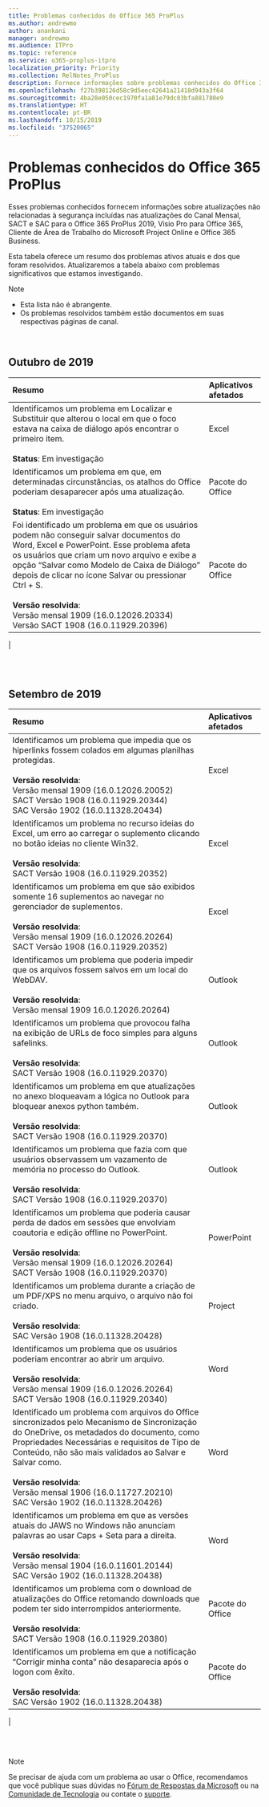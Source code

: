 ```yaml
---
title: Problemas conhecidos do Office 365 ProPlus
ms.author: andrewmo
author: anankani
manager: andrewmo
ms.audience: ITPro
ms.topic: reference
ms.service: o365-proplus-itpro
localization_priority: Priority
ms.collection: RelNotes_ProPlus
description: Fornece informações sobre problemas conhecidos do Office 365 ProPlus
ms.openlocfilehash: f27b398126d58c9d5eec42641a21418d943a3f64
ms.sourcegitcommit: 4ba28e050cec1970fa1a81e79dc03bfa881780e9
ms.translationtype: HT
ms.contentlocale: pt-BR
ms.lasthandoff: 10/15/2019
ms.locfileid: "37520065"
---
```

# <a name="office-365-proplus-known-issues"></a>Problemas conhecidos do Office 365 ProPlus

Esses problemas conhecidos fornecem informações sobre atualizações não relacionadas à segurança incluídas nas atualizações do Canal Mensal, SACT e SAC para o Office 365 ProPlus 2019, Visio Pro para Office 365, Cliente de Área de Trabalho do Microsoft Project Online e Office 365 Business.

Esta tabela oferece um resumo dos problemas ativos atuais e dos que foram resolvidos.  Atualizaremos a tabela abaixo com problemas significativos que estamos investigando.

> [!NOTE]
>- Esta lista não é abrangente.
>- Os problemas resolvidos também estão documentos em suas respectivas páginas de canal.

<br>

## <a name="october-2019"></a>Outubro de 2019

|Resumo|Aplicativos afetados|
|:-------------------------------------------------------------------------------------|:---------------------|
|Identificamos um problema em Localizar e Substituir que alterou o local em que o foco estava na caixa de diálogo após encontrar o primeiro item. <br><br> **Status**: Em investigação|Excel<br><br>
|Identificamos um problema em que, em determinadas circunstâncias, os atalhos do Office poderiam desaparecer após uma atualização.  <br><br> **Status**: Em investigação|Pacote do Office<br><br>
|Foi identificado um problema em que os usuários podem não conseguir salvar documentos do Word, Excel e PowerPoint.  Esse problema afeta os usuários que criam um novo arquivo e exibe a opção “Salvar como Modelo de Caixa de Diálogo” depois de clicar no ícone Salvar ou pressionar Ctrl + S.<br><br> **Versão resolvida**: <br>Versão mensal 1909 (16.0.12026.20334) <br> Versão SACT 1908 (16.0.11929.20396)|Pacote do Office<br><br>
|

<br>
<br>

## <a name="september-2019"></a>Setembro de 2019

|Resumo|Aplicativos afetados|
|:-------------------------------------------------------------------------------------|:---------------------|
|Identificamos um problema que impedia que os hiperlinks fossem colados em algumas planilhas protegidas. <br><br> **Versão resolvida**: <br>Versão mensal 1909 (16.0.12026.20052) <br> SACT Versão 1908 (16.0.11929.20344) <br> SAC Versão 1902 (16.0.11328.20434)|Excel<br><br>
|Identificamos um problema no recurso ideias do Excel, um erro ao carregar o suplemento clicando no botão ideias no cliente Win32. <br><br> **Versão resolvida**: <br>SACT Versão 1908 (16.0.11929.20352) <br>|Excel<br><br>
|Identificamos um problema em que são exibidos somente 16 suplementos ao navegar no gerenciador de suplementos. <br><br>**Versão resolvida**: <br>Versão mensal 1909 (16.0.12026.20264) <br> SACT Versão 1908 (16.0.11929.20352) <br>|Excel<br><br>
|Identificamos um problema que poderia impedir que os arquivos fossem salvos em um local do WebDAV.<br><br>**Versão resolvida**: <br>Versão mensal 1909 16.0.12026.20264)|Outlook<br><br>
|Identificamos um problema que provocou falha na exibição de URLs de foco simples para alguns safelinks.<br><br>**Versão resolvida**: <br> SACT Versão 1908 (16.0.11929.20370)|Outlook<br><br>
|Identificamos um problema em que atualizações no anexo bloqueavam a lógica no Outlook para bloquear anexos python também.<br><br>**Versão resolvida**: <br>SACT Versão 1908 (16.0.11929.20370)|Outlook<br><br>
|Identificamos um problema que fazia com que usuários observassem um vazamento de memória no processo do Outlook.<br><br>**Versão resolvida**: <br>SACT Versão 1908 (16.0.11929.20370)|Outlook<br><br>
|Identificamos um problema que poderia causar perda de dados em sessões que envolviam coautoria e edição offline no PowerPoint.<br><br>**Versão resolvida**: <br>Versão mensal 1909 (16.0.12026.20264)<br>SACT Versão 1908 (16.0.11929.20370) |PowerPoint<br><br>
|Identificamos um problema durante a criação de um PDF/XPS no menu arquivo, o arquivo não foi criado.  <br><br>**Versão resolvida**: <br>SAC Versão 1908 (16.0.11328.20428)|Project<br><br>
|Identificamos um problema que os usuários poderiam encontrar ao abrir um arquivo.<br><br>**Versão resolvida**: <br>Versão mensal 1909 (16.0.12026.20264) <br> SACT Versão 1908 (16.0.11929.20340)|Word<br><br>
|Identificado um problema com arquivos do Office sincronizados pelo Mecanismo de Sincronização do OneDrive, os metadados do documento, como Propriedades Necessárias e requisitos de Tipo de Conteúdo, não são mais validados ao Salvar e Salvar como.<br><br>**Versão resolvida**: <br> Versão mensal 1906 (16.0.11727.20210)<br>SAC Versão 1902 (16.0.11328.20426)|Word<br><br>
|Identificamos um problema em que as versões atuais do JAWS no Windows não anunciam palavras ao usar Caps + Seta para a direita.<br><br>**Versão resolvida**: <br>Versão mensal 1904 (16.0.11601.20144)<br>SAC Versão 1902 (16.0.11328.20438)|Word<br><br>
|Identificamos um problema com o download de atualizações do Office retomando downloads que podem ter sido interrompidos anteriormente.<br><br>**Versão resolvida**: <br> SACT Versão 1908 (16.0.11929.20380)|Pacote do Office<br><br>
|Identificamos um problema em que a notificação “Corrigir minha conta” não desaparecia após o logon com êxito.<br><br>**Versão resolvida**: <br>SAC Versão 1902 (16.0.11328.20438)|Pacote do Office<br><br>
|


<br>
<br>

> [!NOTE]
> Se precisar de ajuda com um problema ao usar o Office, recomendamos que você publique suas dúvidas no [Fórum de Respostas da Microsoft](https://answers.microsoft.com/) ou na [Comunidade de Tecnologia](https://techcommunity.microsoft.com/) ou contate o [suporte](https://support.microsoft.com/contactus).
